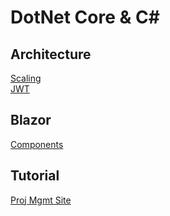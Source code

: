 # DotNet Core & C#

## Architecture 
[Scaling](https://medium.com/swlh/building-horizontal-scalable-stateful-applications-with-asp-net-core-1db270d24646)  
[JWT](https://medium.com/@fsilva0703/how-to-increase-the-security-of-your-api-using-net-7-with-jwts-json-web-tokens-728d574bc934)  

## Blazor
[Components](https://blazor-university.com/)  

## Tutorial
[Proj Mgmt Site](https://medium.com/@brenobm/building-a-project-management-tool-with-asp-net-f5f40cd84a04)  
